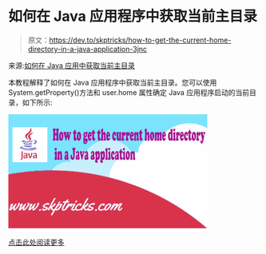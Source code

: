 # 如何在 Java 应用程序中获取当前主目录

> 原文：<https://dev.to/skptricks/how-to-get-the-current-home-directory-in-a-java-application-3jnc>

来源:[如何在 Java 应用中获取当前主目录](https://www.skptricks.com/2019/08/how-to-get-current-home-directory-in-java.html)

本教程解释了如何在 Java 应用程序中获取当前主目录。您可以使用 System.getProperty()方法和 user.home 属性确定 Java 应用程序启动的当前目录，如下所示:

[![](img/1d6e0318497e9a2d002fd55abfa2ca95.png)](https://res.cloudinary.com/practicaldev/image/fetch/s--IuUBt0rG--/c_limit%2Cf_auto%2Cfl_progressive%2Cq_auto%2Cw_880/https://1.bp.blogspot.com/-2bXp-sQRD80/XUuY01amVkI/AAAAAAAADN4/l7m_5O_4ywE5E6lcFe-fxdWQq9GKNXTGgCLcBGAs/s400/how-to-get-current-home-directory-in-java.jpg)

[点击此处阅读更多](https://www.skptricks.com/2019/08/how-to-get-current-home-directory-in-java.html)
